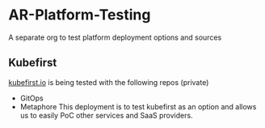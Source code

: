 # AR-Platform-Testing

A separate org to test platform deployment options and sources

## Kubefirst
[kubefirst.io](kubefirst.io) is being tested with the following repos (private) 
- GitOps
- Metaphore
This deployment is to test kubefirst as an option and allows us to easily PoC other services and SaaS providers. 
